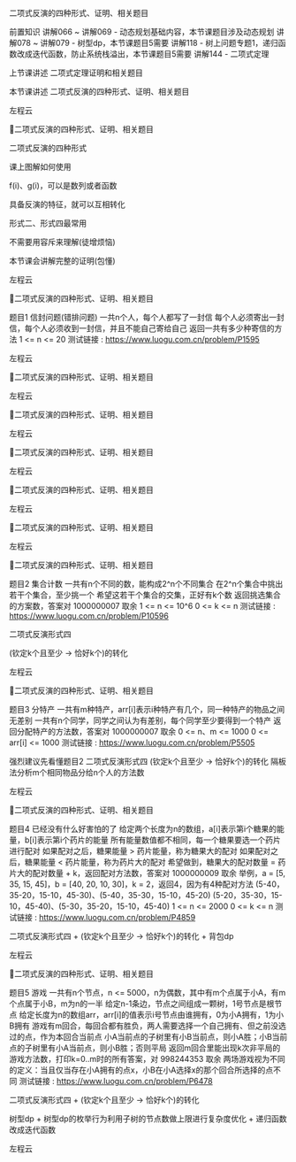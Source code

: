 ⼆项式反演的四种形式、证明、相关题⽬

前置知识
讲解066 ~ 讲解069 - 动态规划基础内容，本节课题⽬涉及动态规划
讲解078 ~ 讲解079 - 树型dp，本节课题⽬5需要
讲解118 - 树上问题专题1，递归函数改成迭代函数，防⽌系统栈溢出，本节课题⽬5需要
讲解144 - ⼆项式定理

上节课讲述
⼆项式定理证明和相关题⽬

本节课讲述
⼆项式反演的四种形式、证明、相关题⽬

左程云

⼆项式反演的四种形式、证明、相关题⽬

⼆项式反演的四种形式

课上图解如何使⽤

f(i)、g(i)，可以是数列或者函数

具备反演的特征，就可以互相转化

形式⼆、形式四最常⽤

不需要⽤容斥来理解(徒增烦恼)

本节课会讲解完整的证明(包懂)

左程云

⼆项式反演的四种形式、证明、相关题⽬

题⽬1
信封问题(错排问题)
⼀共n个⼈，每个⼈都写了⼀封信
每个⼈必须寄出⼀封信，每个⼈必须收到⼀封信，并且不能⾃⼰寄给⾃⼰
返回⼀共有多少种寄信的⽅法
1 <= n <= 20
测试链接 : https://www.luogu.com.cn/problem/P1595

左程云

⼆项式反演的四种形式、证明、相关题⽬

左程云

⼆项式反演的四种形式、证明、相关题⽬

左程云

⼆项式反演的四种形式、证明、相关题⽬

左程云

⼆项式反演的四种形式、证明、相关题⽬

左程云

⼆项式反演的四种形式、证明、相关题⽬

左程云

⼆项式反演的四种形式、证明、相关题⽬

题⽬2
集合计数
⼀共有n个不同的数，能构成2^n个不同集合
在2^n个集合中挑出若⼲个集合，⾄少挑⼀个
希望这若⼲个集合的交集，正好有k个数
返回挑选集合的⽅案数，答案对 1000000007 取余
1 <= n <= 10^6
0 <= k <= n
测试链接 : https://www.luogu.com.cn/problem/P10596

⼆项式反演形式四

(钦定k个且⾄少 -> 恰好k个)的转化

左程云

⼆项式反演的四种形式、证明、相关题⽬

题⽬3
分特产
⼀共有m种特产，arr[i]表示i种特产有⼏个，同⼀种特产的物品之间⽆差别
⼀共有n个同学，同学之间认为有差别，每个同学⾄少要得到⼀个特产
返回分配特产的⽅法数，答案对 1000000007 取余
0 <= n、m <= 1000
0 <= arr[i] <= 1000
测试链接 : https://www.luogu.com.cn/problem/P5505

强烈建议先看懂题⽬2
⼆项式反演形式四
(钦定k个且⾄少 -> 恰好k个)的转化
隔板法分析m个相同物品分给n个⼈的⽅法数

左程云

⼆项式反演的四种形式、证明、相关题⽬

题⽬4
已经没有什么好害怕的了
给定两个⻓度为n的数组，a[i]表示第i个糖果的能量，b[i]表示第i个药⽚的能量
所有能量数值都不相同，每⼀个糖果要选⼀个药⽚进⾏配对
如果配对之后，糖果能量 > 药⽚能量，称为糖果⼤的配对
如果配对之后，糖果能量 < 药⽚能量，称为药⽚⼤的配对
希望做到，糖果⼤的配对数量 = 药⽚⼤的配对数量 + k，返回配对⽅法数，答案对 1000000009 取余
举例，a = [5, 35, 15, 45]，b = [40, 20, 10, 30]，k = 2，返回4，因为有4种配对⽅法
(5-40，35-20，15-10，45-30)、(5-40，35-30，15-10，45-20)
(5-20，35-30，15-10，45-40)、(5-30，35-20，15-10，45-40)
1 <= n <= 2000    0 <= k <= n
测试链接 : https://www.luogu.com.cn/problem/P4859

⼆项式反演形式四 + (钦定k个且⾄少 -> 恰好k个)的转化 + 背包dp

左程云

⼆项式反演的四种形式、证明、相关题⽬

题⽬5
游戏
⼀共有n个节点，n <= 5000，n为偶数，其中有m个点属于⼩A，有m个点属于⼩B，m为n的⼀半
给定n-1条边，节点之间组成⼀颗树，1号节点是根节点
给定⻓度为n的数组arr，arr[i]的值表示i号节点由谁拥有，0为⼩A拥有，1为⼩B拥有
游戏有m回合，每回合都有胜负，两⼈需要选择⼀个⾃⼰拥有、但之前没选过的点，作为本回合当前点
⼩A当前点的⼦树⾥有⼩B当前点，则⼩A胜；⼩B当前点的⼦树⾥有⼩A当前点，则⼩B胜；否则平局
返回m回合⾥能出现k次⾮平局的游戏⽅法数，打印k=0..m时的所有答案，对 998244353 取余
两场游戏视为不同的定义：当且仅当存在⼩A拥有的点x，⼩B在⼩A选择x的那个回合所选择的点不同
测试链接 : https://www.luogu.com.cn/problem/P6478

⼆项式反演形式四 + (钦定k个且⾄少 -> 恰好k个)的转化

树型dp + 树型dp的枚举⾏为利⽤⼦树的节点数做上限进⾏复杂度优化 + 递归函数改成迭代函数

左程云

